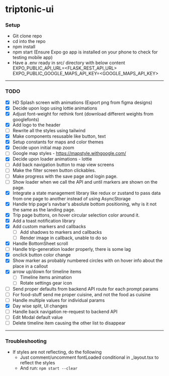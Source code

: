 # triptonic-ui

### Setup

- Git clone repo
- cd into the repo
- npm install
- npm start
(Ensure Expo go app is installed on your phone to check for testing mobile app)
- Have a .env ready in src/ directory with below content
EXPO_PUBLIC_API_URL=<FLASK_REST_API_URL>
EXPO_PUBLIC_GOOGLE_MAPS_API_KEY=<GOOGLE_MAPS_API_KEY>


---

### TODO

- [x] HD Splash screen with animations (Export png from figma designs)
- [x] Decide upon logo using lottie animations
- [x] Adjust font-weight for rethink font (download different weights from googlefonts)
- [x] Add logo to the header
- [ ] Rewrite all the styles using tailwind
- [x] Make components resusable like button, text
- [x] Setup constants for maps and color themes
- [x] Decide upon initial map zoom
- [ ] Google map styles - https://mapstyle.withgoogle.com/
- [x] Decide upon loader animations - lottie
- [ ] Add back navigation button to map view screens
- [ ] Make the filter screen button clickables.
- [ ] Make progress with the save page and login page.
- [ ] Show loader when we call the API and until markers are shown on the page.
- [x] Integrate a state management library like redux or zustand to pass data from one page to another instead of using AsyncStorage
- [x] Handle trip page's navbar's absolute bottom positioning, why is it not the same as the landing page.
- [x] Trip page buttons, on hover circular selection color around it.
- [x] Add a toast notification library
- [x] Add custom markers and callbacks
  - [ ] Add shadows to markers and callbacks
  - [ ] Render image in callback, unable to do so
- [x] Handle BottomSheet scroll
- [ ] Handle trip-generation loader properly, there is some lag
- [x] onclick button color change
- [x] Show marker as probably numbered circles with on hover info about the place in a callout
- [x] arrow up/down for timeline items
  - [ ] Timeline items animation
  - [ ] Rotate settings gear icon
- [ ] Send proper defaults from backend API route for each prompt params
- [ ] For food-stuff send me proper cuisine, and not the food as cuisine
- [ ] Handle multiple values for individual params
- [x] Day wise split, UI changes
- [ ] Handle back navigation re-request to backend API
- [ ] Edit Modal default value 
- [ ] Delete timeline item causing the other list to disappear
---

### Troubleshooting

- If styles are not reflecting, do the following
  - Just comment/uncomment fontLoaded conditional in _layout.tsx to reflect the styles
  - And run: `npm start --clear`
